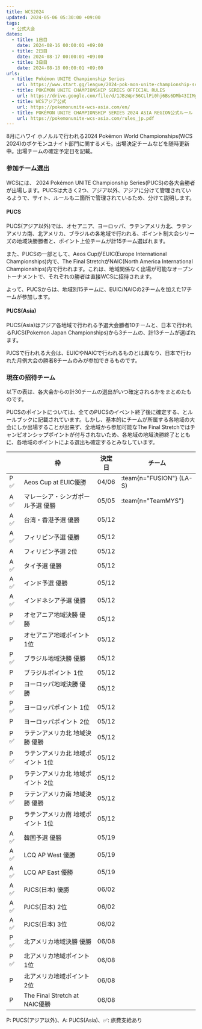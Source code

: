 ```yaml
---
title: WCS2024
updated: 2024-05-06 05:30:00 +09:00
tags:
  - 公式大会
dates:
  - title: 1日目
    date: 2024-08-16 00:00:01 +09:00
  - title: 2日目
    date: 2024-08-17 00:00:01 +09:00
  - title: 3日目
    date: 2024-08-18 00:00:01 +09:00
urls:
  - title: Pokémon UNITE Championship Series
    url: https://www.start.gg/league/2024-pok-mon-unite-championship-series
  - title: POKÉMON UNITE CHAMPIONSHIP SERIES OFFICIAL RULES
    url: https://drive.google.com/file/d/1JBzWpr56CLlPi0hj6Bs6DMb43IIMgluS/view
  - title: WCSアジア公式
    url: https://pokemonunite-wcs-asia.com/en/
  - title: POKÉMON UNITE CHAMPIONSHIP SERIES 2024 ASIA REGION公式ルール
    url: https://pokemonunite-wcs-asia.com/rules_jp.pdf
---
```


8月にハワイ ホノルルで行われる2024 Pokémon World Championships(WCS 2024)のポケモンユナイト部門に関するメモ。出場決定チームなどを随時更新中。出場チームの確定予定日を記載。

<!-- more -->

### 参加チーム選出
WCSには、 2024 Pokémon UNITE Championship Series(PUCS)の各大会勝者が出場します。PUCSは大きく2つ、アジア以外、アジアに分けて管理されているようで、サイト、ルールも二箇所で管理されているため、分けて説明します。

#### PUCS
PUCS(アジア以外)では、オセアニア、ヨーロッパ、ラテンアメリカ北、ラテンアメリカ南、北アメリカ、ブラジルの各地域で行われる、ポイント制大会シリーズの地域決勝勝者と、ポイント上位チームが計15チーム選ばれます。

また、PUCSの一部として、Aeos CupがEUIC(Europe International Championships)内で、The Final StretchがNAIC(North America International Championships)内で行われます。これは、地域関係なく出場が可能なオープントーナメントで、それぞれの勝者は直接WCSに招待されます。

よって、PUCSからは、地域別15チームに、EUIC/NAICの2チームを加えた17チームが参加します。

#### PUCS(Asia)
PUCS(Asia)はアジア各地域で行われる予選大会勝者10チームと、日本で行われるPJCS(Pokemon Japan Championships)から3チームの、計13チームが選ばれます。

PJCSで行われる大会は、EUICやNAICで行われるものとは異なり、日本で行われた月例大会の勝者8チームのみが参加できるものです。

### 現在の招待チーム

以下の表は、各大会からの計30チームの選出がいつ確定されるかをまとめたものです。

PUCSのポイントについては、全てのPUCSのイベント終了後に確定する、とルールブックに記載されています。しかし、基本的にチームが所属する各地域の大会にしか出場することが出来ず、全地域から参加可能なThe Final Stretchではチャンピオンシップポイントが付与されないため、各地域の地域決勝終了とともに、各地域のポイントによる選出も確定するとみなしています。


|   | 枠 | 決定日 | チーム |
|---------|----|--------|----------------------------|
| P ✅ | Aeos Cup at EUIC優勝 | 04/06 | :team{n="FUSION"} (LA-S) |
| A ✅ | マレーシア・シンガポール予選 優勝 | 05/05 | :team{n="TeamMYS"} |
| A ✅ | 台湾・香港予選 優勝 | 05/12 | |
| A ✅ | フィリピン予選 優勝 | 05/12 | |
| A | フィリピン予選 2位 | 05/12 | |
| A ✅ | タイ予選 優勝 | 05/12 | |
| A ✅ | インド予選 優勝 | 05/12 | |
| A ✅ | インドネシア予選 優勝 | 05/12 | |
| P ✅ | オセアニア地域決勝 優勝 | 05/12 | |
| P | オセアニア地域ポイント 1位 | 05/12 | |
| P ✅ | ブラジル地域決勝 優勝 | 05/12 | |
| P | ブラジルポイント 1位 | 05/12 | |
| P ✅ | ヨーロッパ地域決勝 優勝 | 05/12 | |
| P ✅ | ヨーロッパポイント 1位 | 05/12 | |
| P | ヨーロッパポイント 2位 | 05/12 | |
| P ✅ | ラテンアメリカ北 地域決勝 優勝 | 05/12 | |
| P ✅ | ラテンアメリカ北 地域ポイント 1位 | 05/12 | |
| P | ラテンアメリカ北 地域ポイント 2位 | 05/12 | |
| P ✅ | ラテンアメリカ南 地域決勝 優勝 | 05/12 | |
| P | ラテンアメリカ南 地域ポイント 1位 | 05/12 | |
| A ✅ | 韓国予選 優勝 | 05/19 | |
| A ✅ | LCQ AP West 優勝 | 05/19 | |
| A ✅ | LCQ AP East 優勝 | 05/19 | |
| A ✅ | PJCS(日本) 優勝 | 06/02 | |
| A ✅ | PJCS(日本) 2位 | 06/02 | |
| A ✅ | PJCS(日本) 3位 | 06/02 | |
| P ✅ | 北アメリカ地域決勝 優勝 | 06/08 | |
| P ✅ | 北アメリカ地域ポイント 1位 | 06/08 | |
| P | 北アメリカ地域ポイント 2位 | 06/08 | |
| P | The Final Stretch at NAIC優勝 | 06/08 | |

P: PUCS(アジア以外)、A: PUCS(Asia)、✅: 旅費支給あり